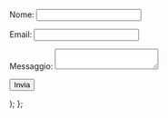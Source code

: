    <form
      name="contact"
      method="POST"
      data-netlify="true"
      data-netlify-honeypot="bot-field"
    >
      <input type="hidden" name="form-name" value="contact" />
      <p hidden>
        <label>
          Non riempire questo campo: <input name="bot-field" />
        </label>
      </p>
      <p>
        <label>
          Nome: <input type="text" name="name" required />
        </label>
      </p>
      <p>
        <label>
          Email: <input type="email" name="email" required />
        </label>
      </p>
      <p>
        <label>
          Messaggio: <textarea name="message" required></textarea>
        </label>
      </p>
      <p>
        <button type="submit">Invia</button>
      </p>
    </form>
  );
};